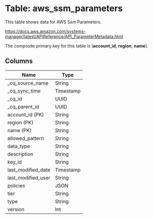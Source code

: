 # Table: aws_ssm_parameters

This table shows data for AWS Ssm Parameters.

https://docs.aws.amazon.com/systems-manager/latest/APIReference/API_ParameterMetadata.html

The composite primary key for this table is (**account_id**, **region**, **name**).

## Columns

| Name          | Type          |
| ------------- | ------------- |
|_cq_source_name|String|
|_cq_sync_time|Timestamp|
|_cq_id|UUID|
|_cq_parent_id|UUID|
|account_id (PK)|String|
|region (PK)|String|
|name (PK)|String|
|allowed_pattern|String|
|data_type|String|
|description|String|
|key_id|String|
|last_modified_date|Timestamp|
|last_modified_user|String|
|policies|JSON|
|tier|String|
|type|String|
|version|Int|